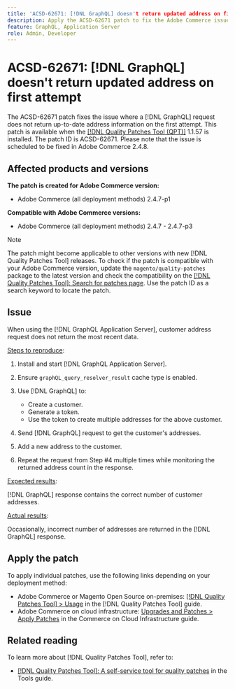 ```yaml
---
title: 'ACSD-62671: [!DNL GraphQL] doesn't return updated address on first attempt'
description: Apply the ACSD-62671 patch to fix the Adobe Commerce issue where a [!DNL GraphQL] request does not return up-to-date address information on the first attempt.
feature: GraphQL, Application Server
role: Admin, Developer
---
```

# ACSD-62671: [!DNL GraphQL] doesn't return updated address on first attempt

The ACSD-62671 patch fixes the issue where a [!DNL GraphQL] request does not return up-to-date address information on the first attempt. This patch is available when the [[!DNL Quality Patches Tool (QPT)]](https://experienceleague.adobe.com/docs/commerce-operations/tools/quality-patches-tool/usage.html) 1.1.57 is installed. The patch ID is ACSD-62671. Please note that the issue is scheduled to be fixed in Adobe Commerce 2.4.8.

## Affected products and versions

**The patch is created for Adobe Commerce version:**

* Adobe Commerce (all deployment methods) 2.4.7-p1

**Compatible with Adobe Commerce versions:**

* Adobe Commerce (all deployment methods) 2.4.7 - 2.4.7-p3

>[!NOTE]
>
>The patch might become applicable to other versions with new [!DNL Quality Patches Tool] releases. To check if the patch is compatible with your Adobe Commerce version, update the `magento/quality-patches` package to the latest version and check the compatibility on the [[!DNL Quality Patches Tool]: Search for patches page](https://experienceleague.adobe.com/tools/commerce-quality-patches/index.html). Use the patch ID as a search keyword to locate the patch.

## Issue

When using the [!DNL GraphQL Application Server], customer address request does not return the most recent data.

<u>Steps to reproduce</u>:

1. Install and start [!DNL GraphQL Application Server].
1. Ensure `graphQL_query_resolver_result` cache type is enabled.
1. Use [!DNL GraphQL] to:

    * Create a customer.
    * Generate a token.
    * Use the token to create multiple addresses for the above customer.

1. Send [!DNL GraphQL] request to get the customer's addresses.
1. Add a new address to the customer.
1. Repeat the request from Step #4 multiple times while monitoring the returned address count in the response.

<u>Expected results</u>:

[!DNL GraphQL] response contains the correct number of customer addresses.

<u>Actual results</u>:

Occasionally, incorrect number of addresses are returned in the [!DNL GraphQL] response.

## Apply the patch

To apply individual patches, use the following links depending on your deployment method:

* Adobe Commerce or Magento Open Source on-premises: [[!DNL Quality Patches Tool] > Usage](/help/tools/quality-patches-tool/usage.md) in the [!DNL Quality Patches Tool] guide.
* Adobe Commerce on cloud infrastructure: [Upgrades and Patches > Apply Patches](https://experienceleague.adobe.com/docs/commerce-cloud-service/user-guide/develop/upgrade/apply-patches.html) in the Commerce on Cloud Infrastructure guide.

## Related reading

To learn more about [!DNL Quality Patches Tool], refer to:

* [[!DNL Quality Patches Tool]: A self-service tool for quality patches](/help/tools/quality-patches-tool/quality-patches-tool-to-self-serve-quality-patches.md) in the Tools guide.
